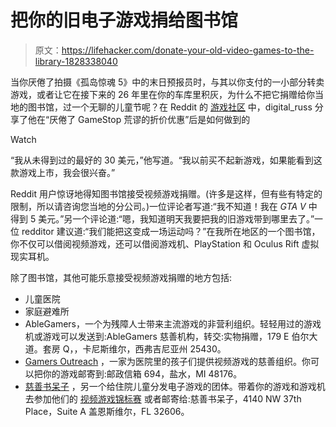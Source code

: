 # 把你的旧电子游戏捐给图书馆

> 原文：<https://lifehacker.com/donate-your-old-video-games-to-the-library-1828338040>

当你厌倦了拍摄《孤岛惊魂 5》中的末日预报员时，与其以你支付的一小部分转卖游戏，或者让它在接下来的 26 年里在你的车库里积灰，为什么不把它捐赠给你当地的图书馆，过一个无聊的儿童节呢？在 Reddit 的 [游戏社区](https://www.reddit.com/r/gaming/comments/974ctd/sick_of_gamestops_ridiculous_tradein_offers_i/) 中，digital_russ 分享了他在“厌倦了 GameStop 荒谬的折价优惠”后是如何做到的

Watch

“我从未得到过的最好的 30 美元，”他写道。“我以前买不起新游戏，如果能看到这款游戏上市，我会很兴奋。”

Reddit 用户惊讶地得知图书馆接受视频游戏捐赠。(许多是这样，但有些有特定的限制，所以请咨询您当地的分公司。)一位评论者写道:“我不知道！我在 *GTA V* 中得到 5 美元。”另一个评论道:“嗯，我知道明天我要把我的旧游戏带到哪里去了。”一位 redditor 建议道:“我们能把这变成一场运动吗？”在我所在地区的一个图书馆，你不仅可以借阅视频游戏，还可以借阅游戏机、PlayStation 和 Oculus Rift 虚拟现实耳机。

除了图书馆，其他可能乐意接受视频游戏捐赠的地方包括:

*   儿童医院
*   家庭避难所
*   AbleGamers，一个为残障人士带来主流游戏的非营利组织。轻轻用过的游戏机或游戏可以发送到:AbleGamers 慈善机构，转交:实物捐赠，179 E 伯尔大道。套房 Q，，卡尼斯维尔，西弗吉尼亚州 25430。
*   [Gamers Outreach](https://gamersoutreach.org/about/our-mission/) ，一家为医院里的孩子们提供视频游戏的慈善组织。你可以把你的游戏邮寄到:邮政信箱 694，盐水，MI 48176。
*   [慈善书呆子](https://charitynerds.org/) ，另一个给住院儿童分发电子游戏的团体。带着你的游戏和游戏机去参加他们的 [视频游戏锦标赛](https://charitynerds.org/tournaments/) 或者邮寄给:慈善书呆子，4140 NW 37th Place，Suite A
    盖恩斯维尔，FL 32606。